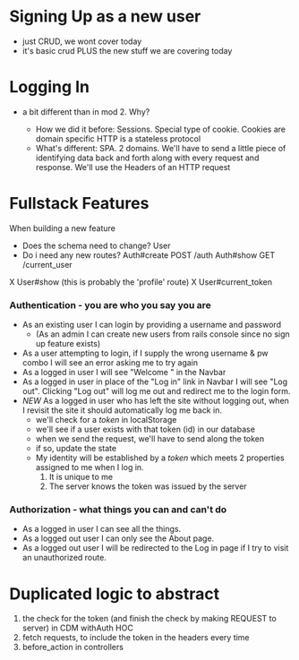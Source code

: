 # Signing Up as a new user
- just CRUD, we wont cover today
-  it's basic crud PLUS the new stuff we are covering today

# Logging In
- a bit different than in mod 2. Why?

  - How we did it before:
  Sessions. Special type of cookie. Cookies are domain specific
  HTTP is a stateless protocol
  - What's different:
  SPA. 2 domains. We'll have to send a little piece of identifying data back and forth along with every
  request and response. We'll use the Headers of an HTTP request

# Fullstack Features
When building a new feature
- Does the schema need to change?
User
- Do i need any new routes?
Auth#create POST /auth
Auth#show GET /current_user

X User#show (this is probably the 'profile' route)
X User#current_token

### Authentication - you are who you say you are
- As an existing user I can login by providing a username and password
  - (As an admin I can create new users from rails console since no sign up feature exists)
- As a user attempting to login, if I supply the wrong username & pw combo I will see an error asking me to try again
- As a logged in user I will see "Welcome <username>" in the Navbar
- As a logged in user in place of the "Log in" link in Navbar I will see "Log out". Clicking "Log out" will log me out and redirect me to the login form.
- *NEW* As a logged in user who has left the site without logging out, when I revisit the site it should automatically log me back in.
  - we'll check for a _token_ in localStorage
  - we'll see if a user exists with that token (id) in our database
  - when we send the request, we'll have to send along the token
  - if so, update the state
  - My identity will be established by a *token* which meets 2 properties assigned to me when I log in.
    1. It is unique to me
    2. The server knows the token was issued by the server

### Authorization - what things you can and can't do
- As a logged in user I can see all the things.
- As a logged out user I can only see the About page.
- As a logged out user I will be redirected to the Log in page if I try to visit an unauthorized route.


# Duplicated logic to abstract
1. the check for the token (and finish the check by making REQUEST to server) in CDM
  withAuth HOC
2. fetch requests, to include the token in the headers every time
3. before_action in controllers

